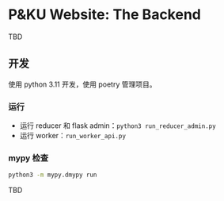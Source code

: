 # P&KU Website: The Backend

TBD

## 开发

使用 python 3.11 开发，使用 poetry 管理项目。

### 运行
- 运行 reducer 和 flask admin：`python3 run_reducer_admin.py`
- 运行 worker：`run_worker_api.py`

### mypy 检查

```bash
python3 -m mypy.dmypy run
```

TBD
